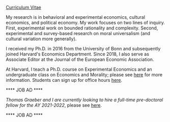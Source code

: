 [Curriculum Vitae](/pdf/Enke_cv.pdf)

My research is in behavioral and experimental economics, cultural economics, and political economy. My work focuses on two lines of inquiry. First, experimental work on bounded rationality and complexity. Second, experimental and survey-based research on moral universalism (and cultural variation more generally). 

I received my Ph.D. in 2016 from the University of Bonn and subsequently joined Harvard's Economics Department. Since 2018, I also serve as Associate Editor at the Journal of the European Economic Association.

At Harvard, I teach a Ph.D. course on Experimental Economics and an undergraduate class on Economics and Morality; please see [here](https://scholar.harvard.edu/benke) for more information. Students can sign up for office hours [here](https://app.acuityscheduling.com/schedule.php?owner=12646405).

**** JOB AD ****

*Thomas Graeber and I are currently looking to hire a full-time pre-doctoral fellow for the AY 2021-2022*, please see [here](/pdf/Pre-doc.pdf).

**** JOB AD ****
